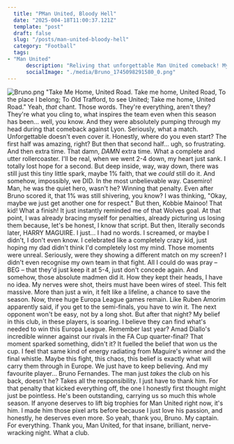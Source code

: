 ```yaml
---
  title: "PMan United, Bloody Hell"
  date: "2025-004-18T11:00:37.121Z"
  template: "post"
  draft: false
  slug: "/posts/man-united-bloody-hell"
  category: "Football"
  tags:
- "Man United"
	  description: "Reliving that unforgettable Man United comeback! My personal take on the thrilling drama and the belief it's ignited in the team."
	  socialImage: "./media/Bruno_1745098291580_0.png"
---
```

![Bruno.png](/media/Bruno_1745098291580_0.png)
"Take Me Home, United Road. Take me home, United Road, To the place I belong; To Old Trafford, to see United; Take me home, United Road."
Yeah, *that* chant. Those words. They're everything, aren't they? They're what you cling to, what inspires the team even when this season has been... well, you know. And they were absolutely pumping through my head during that comeback against Lyon. Seriously, what a match. Unforgettable doesn't even cover it.
Honestly, where do you even start? The first half was amazing, right? But then that second half... ugh, so frustrating. And then extra time. That damn, *DAMN* extra time. What a complete and utter rollercoaster. I'll be real, when we went 2-4 down, my heart just sank. I totally lost hope for a second. But deep inside, way, way down, there was still just this tiny little spark, maybe 1% faith, that we *could* still do it. And somehow, impossibly, we DID. In the most unbelievable way.
Casemiro! Man, he was the quiet hero, wasn't he? Winning that penalty. Even after Bruno scored it, that 1% was still shivering, you know? I was thinking, "Okay, maybe we just get another one for respect." But then, Kobbie Mainoo! That kid! What a finish! It just instantly reminded me of that Wolves goal. At that point, I was already bracing myself for penalties, already picturing us losing them because, let's be honest, I know that script.
But then, literally seconds later, HARRY MAGUIRE. I just... I had no words. I screamed, or maybe I didn't, I don't even know. I celebrated like a completely crazy kid, just hoping my dad didn't think I'd completely lost my mind. Those moments were unreal. Seriously, were they showing a different match on my screen? I didn't even recognise my own team in that fight. All I could do was pray – BEG – that they'd just keep it at 5-4, just don't concede again. And somehow, those absolute madmen did it. How they kept their heads, I have no idea. My nerves were shot, theirs must have been wires of steel.
This felt massive. More than just a win, it felt like a lifeline, a chance to save the season. Now, three huge Europa League games remain. Like Ruben Amorim apparently said, if you get to the semi-finals, you have to win it. The next opponent won't be easy, not by a long shot. But after that night? My belief in this club, in these players, is soaring. I believe they can find what's needed to win this Europa League. Remember last year? Amad Diallo's incredible winner against our rivals in the FA Cup quarter-final? That moment sparked something, didn't it? It fuelled the belief that won us the cup. I feel that same kind of energy radiating from Maguire's winner and the final whistle. Maybe this fight, this chaos, this belief is exactly what will carry them through in Europe. We just have to keep believing.
And my favourite player... Bruno Fernandes. The man just *takes* the club on his back, doesn't he? Takes all the responsibility. I just have to thank him. For that penalty that kicked everything off, the one I honestly first thought might just be pointless. He's been outstanding, carrying us so much this whole season. If anyone deserves to lift big trophies for Man United right now, it's him. I made him those pixel arts before because I just love his passion, and honestly, he deserves even more. So yeah, thank you, Bruno. My captain. For everything.
Thank you, Man United, for that insane, brilliant, nerve-wracking night. What a club.